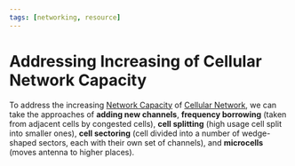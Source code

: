 ```yaml
---
tags: [networking, resource]
---
```


# Addressing Increasing of Cellular Network Capacity

To address the increasing [Network Capacity](202304191208.md) of [Cellular Network](202303292214.md),
we can take the approaches of **adding new channels**, **frequency borrowing**
(taken from adjacent cells by congested cells), **cell splitting** (high usage
cell split into smaller ones), **cell sectoring** (cell divided into a number of
wedge-shaped sectors, each with their own set of channels), and **microcells**
(moves antenna to higher places).
